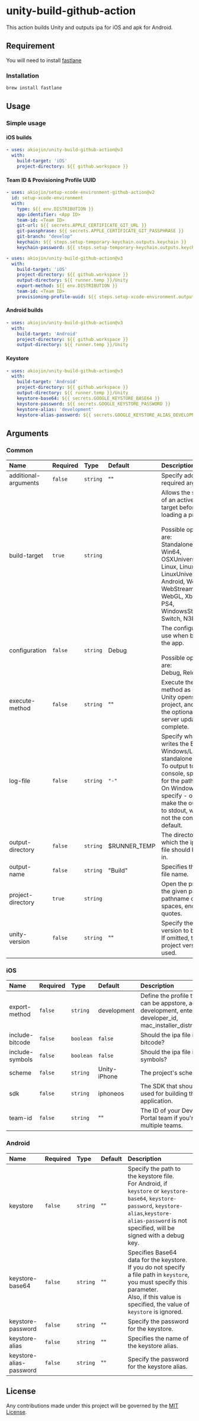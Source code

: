 # unity-build-github-action
This action builds Unity and outputs ipa for iOS and apk for Android.

## Requirement
You will need to install [fastlane][1]

### Installation
```sh
brew install fastlane
```

## Usage

### Simple usage
#### iOS builds
```yml
- uses: akiojin/unity-build-github-action@v3
  with:
    build-target: 'iOS'
    project-directory: ${{ github.workspace }}
```
#### Team ID & Provisioning Profile UUID
```yml
- uses: akiojin/setup-xcode-environment-github-action@v2
  id: setup-xcode-environment
  with:
    type: ${{ env.DISTRIBUTION }}
    app-identifier: <App ID>
    team-id: <Team ID>
    git-url: ${{ secrets.APPLE_CERTIFICATE_GIT_URL }}
    git-passphrase: ${{ secrets.APPLE_CERTIFICATE_GIT_PASSPHRASE }}
    git-branch: "develop"
    keychain: ${{ steps.setup-temporary-keychain.outputs.keychain }}
    keychain-password: ${{ steps.setup-temporary-keychain.outputs.keychain-password }}

- uses: akiojin/unity-build-github-action@v3
  with:
    build-target: 'iOS'
    project-directory: ${{ github.workspace }}
    output-directory: ${{ runner.temp }}/Unity
    export-method: ${{ env.DISTRIBUTION }}
    team-id: <Team ID>
    provisioning-profile-uuid: ${{ steps.setup-xcode-environment.outputs.provisioning-profile-uuid }}
```

#### Android builds
```yml
- uses: akiojin/unity-build-github-action@v3
  with:
    build-target: 'Android'
    project-directory: ${{ github.workspace }}
    output-directory: ${{ runner.temp }}/Unity
```

#### Keystore
```yml
- uses: akiojin/unity-build-github-action@v3
  with:
    build-target: 'Android'
    project-directory: ${{ github.workspace }}
    output-directory: ${{ runner.temp }}/Unity
    keystore-base64: ${{ secrets.GOOGLE_KEYSTORE_BASE64 }}
    keystore-password: ${{ secrets.GOOGLE_KEYSTORE_PASSWORD }}
    keystore-alias: 'development'
    keystore-alias-password: ${{ secrets.GOOGLE_KEYSTORE_ALIAS_DEVELOPMENT_PASSWORD }}
```

## Arguments
### Common
|Name|Required|Type|Default|Description|
|:--|:--|:--|:--|:--|
|additional-arguments|`false`|`string`|""|Specify additional required arguments.|
|build-target|`true`|`string`||Allows the selection of an active build target before loading a project.<br><br>Possible options are:<br>Standalone, Win, Win64, OSXUniversal, Linux, Linux64, LinuxUniversal, iOS, Android, Web, WebStreamed, WebGL, XboxOne, PS4, WindowsStoreApps, Switch, N3DS, tvOS.|
|configuration|`false`|`string`|Debug|The configuration to use when building the app.<br><br>Possible options are:<br>Debug, Release.|
|execute-method|`false`|`string`|""|Execute the static method as soon as Unity opens the project, and after the optional Asset server update is complete.|
|log-file|`false`|`string`|`"-"`|Specify where Unity writes the Editor or Windows/Linux/OSX standalone log file.<br>To output to the console, specify - for the path name.<br>On Windows, specify - option to make the output go to stdout, which is not the console by default.|
|output-directory|`false`|`string`|$RUNNER_TEMP|The directory in which the ipa/apk file should be stored in.|
|output-name|`false`|`string`|"Build"|Specifies the output file name.|
|project-directory|`true`|`string`||Open the project at the given path. If the pathname contains spaces, enclose it in quotes.|
|unity-version|`false`|`string`|""|Specify the Unity version to be used.<br>If omitted, the project version is used.|

### iOS
|Name|Required|Type|Default|Description|
|:--|:--|:--|:--|:--|
|export-method|`false`|`string`|development|Define the profile type, can be appstore, adhoc, development, enterprise, developer_id, mac_installer_distribution.|
|include-bitcode|`false`|`boolean`|`false`|Should the ipa file include bitcode?|
|include-symbols|`false`|`boolean`|`false`|Should the ipa file include symbols?|
|scheme|`false`|`string`|Unity-iPhone|The project's scheme.|
|sdk|`false`|`string`|iphoneos|The SDK that should be used for building the application.|
|team-id|`false`|`string`|""|The ID of your Developer Portal team if you're in multiple teams.|

### Android
|Name|Required|Type|Default|Description|
|:--|:--|:--|:--|:--|
|keystore|`false`|`string`|""|Specify the path to the keystore file.<br>For Android, if `keystore` or `keystore-base64`, `keystore-password`, `keystore-alias`,`keystore-alias-password` is not specified, will be signed with a debug key.|
|keystore-base64|`false`|`string`|""|Specifies Base64 data for the keystore.<br>If you do not specify a file path in `keystore`, you must specify this parameter.<br>Also, if this value is specified, the value of `keystore` is ignored.|
|keystore-password|`false`|`string`|""|Specify the password for the keystore.|
|keystore-alias|`false`|`string`|""|Specifies the name of the keystore alias.|
|keystore-alias-password|`false`|`string`|""|Specify the password for the keystore alias.|


## License
Any contributions made under this project will be governed by the [MIT License][3].

[0]: https://github.com/akiojin/unity-build-github-action/actions/workflows/Test.yml/badge.svg
[1]: https://docs.fastlane.tools/
[2]: https://github.com/akiojin/unity-build-github-action/blob/main/action.yml
[3]: https://github.com/akiojin/unity-build-github-action/blob/main/LICENSE